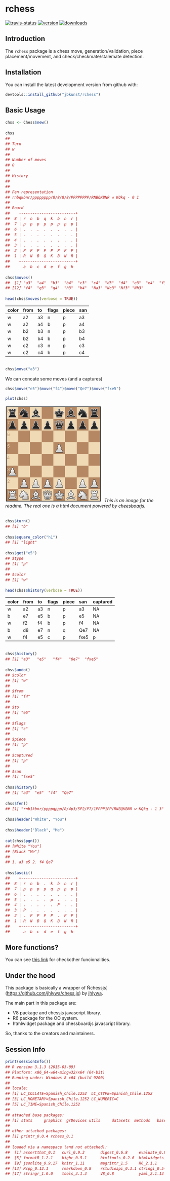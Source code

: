 # rchess
<!-- README.md is generated from README.Rmd -->



[![travis-status](https://api.travis-ci.org/jbkunst/rchess.svg)](https://travis-ci.org/jbkunst/rchess)
[![version](http://www.r-pkg.org/badges/version/rchess)](http://www.r-pkg.org/pkg/rchess)
[![downloads](http://cranlogs.r-pkg.org/badges/rchess)](http://www.r-pkg.org/pkg/rchess)

## Introduction

The `rchess` package is a chess move, generation/validation, piece placement/movement, and check/checkmate/stalemate detection.
 

## Installation

You can install the latest development version from github with:


```r
devtools::install_github("jbkunst/rchess")
```

## Basic Usage


```r
chss <- Chess$new()

chss
## 
## Turn
## w
## 
## Number of moves
## 0
## 
## History
## 
## 
## Fen representation
## rnbqkbnr/pppppppp/8/8/8/8/PPPPPPPP/RNBQKBNR w KQkq - 0 1
## 
## Board
##    +------------------------+
##  8 | r  n  b  q  k  b  n  r |
##  7 | p  p  p  p  p  p  p  p |
##  6 | .  .  .  .  .  .  .  . |
##  5 | .  .  .  .  .  .  .  . |
##  4 | .  .  .  .  .  .  .  . |
##  3 | .  .  .  .  .  .  .  . |
##  2 | P  P  P  P  P  P  P  P |
##  1 | R  N  B  Q  K  B  N  R |
##    +------------------------+
##      a  b  c  d  e  f  g  h

chss$moves()
##  [1] "a3"  "a4"  "b3"  "b4"  "c3"  "c4"  "d3"  "d4"  "e3"  "e4"  "f3" 
## [12] "f4"  "g3"  "g4"  "h3"  "h4"  "Na3" "Nc3" "Nf3" "Nh3"

head(chss$moves(verbose = TRUE))
```



|color |from |to |flags |piece |san |
|:-----|:----|:--|:-----|:-----|:---|
|w     |a2   |a3 |n     |p     |a3  |
|w     |a2   |a4 |b     |p     |a4  |
|w     |b2   |b3 |n     |p     |b3  |
|w     |b2   |b4 |b     |p     |b4  |
|w     |c2   |c3 |n     |p     |c3  |
|w     |c2   |c4 |b     |p     |c4  |

```r

chss$move("a3")
```


We can concate some moves (and a captures)


```r
chss$move("e5")$move("f4")$move("Qe7")$move("fxe5")
```



```r
plot(chss)
```

![alt text](inst/extimg/plot_chssbrdjs.png)
*This is an image for the readme. The real one is a html document powered by [cheesboarjs](http://chessboardjs.com/).*


```r

chss$turn()
## [1] "b"

chss$square_color("h1")
## [1] "light"

chss$get("e5")
## $type
## [1] "p"
## 
## $color
## [1] "w"

head(chss$history(verbose = TRUE))
```



|color |from |to |flags |piece |san  |captured |
|:-----|:----|:--|:-----|:-----|:----|:--------|
|w     |a2   |a3 |n     |p     |a3   |NA       |
|b     |e7   |e5 |b     |p     |e5   |NA       |
|w     |f2   |f4 |b     |p     |f4   |NA       |
|b     |d8   |e7 |n     |q     |Qe7  |NA       |
|w     |f4   |e5 |c     |p     |fxe5 |p        |

```r

chss$history()
## [1] "a3"   "e5"   "f4"   "Qe7"  "fxe5"

chss$undo()
## $color
## [1] "w"
## 
## $from
## [1] "f4"
## 
## $to
## [1] "e5"
## 
## $flags
## [1] "c"
## 
## $piece
## [1] "p"
## 
## $captured
## [1] "p"
## 
## $san
## [1] "fxe5"

chss$history()
## [1] "a3"  "e5"  "f4"  "Qe7"

chss$fen()
## [1] "rnb1kbnr/ppppqppp/8/4p3/5P2/P7/1PPPP1PP/RNBQKBNR w KQkq - 1 3"

chss$header("White", "You")

chss$header("Black", "Me")

cat(chss$pgn())
## [White "You"]
## [Black "Me"]
## 
## 1. a3 e5 2. f4 Qe7

chss$ascii()
##    +------------------------+
##  8 | r  n  b  .  k  b  n  r |
##  7 | p  p  p  p  q  p  p  p |
##  6 | .  .  .  .  .  .  .  . |
##  5 | .  .  .  .  p  .  .  . |
##  4 | .  .  .  .  .  P  .  . |
##  3 | P  .  .  .  .  .  .  . |
##  2 | .  P  P  P  P  .  P  P |
##  1 | R  N  B  Q  K  B  N  R |
##    +------------------------+
##      a  b  c  d  e  f  g  h
```

## More functions?

You can see [this link](https://rawgit.com/jbkunst/rchess/master/dontrun/test.html) for checkother funcionalities.

## Under the hood

This package is basically a wrapper of Ñchessjs](https://github.com/jhlywa/chess.js) by [jhlywa](https://github.com/jhlywa).

The main part in this package are:

- V8 package and chessjs javascript library.
- R6 package for the OO system.
- htmlwidget package and chessboardjs javascript library.

So, thanks to the creators and maintainers.


## Session Info


```r
print(sessionInfo())
## R version 3.1.3 (2015-03-09)
## Platform: x86_64-w64-mingw32/x64 (64-bit)
## Running under: Windows 8 x64 (build 9200)
## 
## locale:
## [1] LC_COLLATE=Spanish_Chile.1252  LC_CTYPE=Spanish_Chile.1252   
## [3] LC_MONETARY=Spanish_Chile.1252 LC_NUMERIC=C                  
## [5] LC_TIME=Spanish_Chile.1252    
## 
## attached base packages:
## [1] stats     graphics  grDevices utils     datasets  methods   base     
## 
## other attached packages:
## [1] printr_0.0.4 rchess_0.1  
## 
## loaded via a namespace (and not attached):
##  [1] assertthat_0.1   curl_0.9.3       digest_0.6.8     evaluate_0.8    
##  [5] formatR_1.2.1    highr_0.5.1      htmltools_0.2.6  htmlwidgets_0.5 
##  [9] jsonlite_0.9.17  knitr_1.11       magrittr_1.5     R6_2.1.1        
## [13] Rcpp_0.12.1      rmarkdown_0.8    rstudioapi_0.3.1 stringi_0.5-5   
## [17] stringr_1.0.0    tools_3.1.3      V8_0.8           yaml_2.1.13
```
